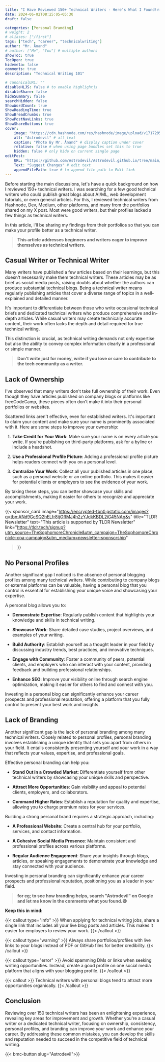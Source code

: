 ```yaml
---
title: "I Have Reviewed 150+ Technical Writers - Here’s What I Found!🔥"
date: 2024-06-02T08:25:05+05:30
draft: false

categories: [Personal Branding]
# weight: 2
# aliases: ["/first"]
tags: ["tech", "career", "technicalwriting"]
author: "Mr. Ånand"
# author: ["Me", "You"] # multiple authors
showToc: true
TocOpen: true
hidemeta: false
comments: true
description: "Technical Writing 101"

# canonicalURL: ""
disableHLJS: false # to enable highlightjs
disableShare: false
hideSummary: false
searchHidden: false
ShowWordCount: true
ShowReadingTime: true
ShowBreadCrumbs: true
ShowPostNavLinks: true
ShowShareButtons: true
cover:
    image: "https://cdn.hashnode.com/res/hashnode/image/upload/v1717295811734/308b81f2-9a98-4adc-be25-7feca5be19af.png?w=1600&h=840&fit=crop&crop=entropy&auto=compress,format&format=webp" # image path/url
    alt: "Astrodevil" # alt text
    caption: "Photo By Mr. Ånand" # display caption under cover
    relative: false # when using page bundles set this to true
    hidden: false # only hide on current single page
editPost:
    URL: "https://github.com/Astrodevil/Astrodevil.github.io/tree/main/content"
    Text: "Suggest Changes" # edit text
    appendFilePath: true # to append file path to Edit link
---
```


Before starting the main discussions, let's have a quick background on how I reviewed 150+ technical writers. I was searching for a few good technical writers who could publish great blogs about AI/ML, web development tutorials, or even general articles. For this, I reviewed technical writers from Hashnode, Dev, Medium, other platforms, and many from the portfolios shared on my X post. Most were good writers, but their profiles lacked a few things as technical writers.

In this article, I'll be sharing my findings from their portfolios so that you can make your profile better as a technical writer.

> **This article addresses beginners and writers eager to improve themselves as technical writers.**

## Casual Writer or Technical Writer

Many writers have published a few articles based on their learnings, but this doesn't necessarily make them technical writers. These articles may be as brief as social media posts, raising doubts about whether the authors can produce substantial technical blogs. Being a technical writer means regularly publishing articles that cover a diverse range of topics in a well-explained and detailed manner.

It's important to differentiate between those who write occasional technical briefs and dedicated technical writers who produce comprehensive and in-depth articles. While casual writers may create technically accurate content, their work often lacks the depth and detail required for true technical writing.

This distinction is crucial, as technical writing demands not only expertise but also the ability to convey complex information clearly in a professional or simple manner.

> **Don't write just for money, write if you love or care to contribute to the tech community as a writer.**

## Lack of Ownership

I've observed that many writers don't take full ownership of their work. Even though they have articles published on company blogs or platforms like freeCodeCamp, these pieces often don't make it into their personal portfolios or websites.

Scattered links aren't effective, even for established writers. It's important to claim your content and make sure your name is prominently associated with it. Here are some steps to improve your ownership:

1. **Take Credit for Your Work**: Make sure your name is on every article you write. If you're publishing on third-party platforms, ask for a byline or include a headshot.
    
2. **Use a Professional Profile Picture**: Adding a professional profile picture helps readers connect with you on a personal level.
    
3. **Centralize Your Work**: Collect all your published articles in one place, such as a personal website or an online portfolio. This makes it easier for potential clients or employers to see the evidence of your work.
    

By taking these steps, you can better showcase your skills and accomplishments, making it easier for others to recognize and appreciate your work.


{{< sponsor_card
    image="https://encrypted-tbn0.gstatic.com/images?q=tbn:ANd9GcSQ2hELfr8tjOfIMJ4h2zYJdkKBDL2iG45NAg&s"
    title="TLDR Newsletter"
    text="This article is supported by TLDR Newsletter"
    link="https://tldr.tech/signup?utm_source=TheSophomoreChronicle&utm_campaign=TheSophomoreChronicle-cpa-campaign&utm_medium=newsletter-sponsorship"
>}}



## No Personal Profiles

Another significant gap I noticed is the absence of personal blogging profiles among many technical writers. While contributing to company blogs or external platforms can be valuable, having a personal blog that you control is essential for establishing your unique voice and showcasing your expertise.

A personal blog allows you to:

* **Demonstrate Expertise**: Regularly publish content that highlights your knowledge and skills in technical writing.
    
* **Showcase Work**: Share detailed case studies, project overviews, and examples of your writing.
    
* **Build Authority**: Establish yourself as a thought leader in your field by discussing industry trends, best practices, and innovative techniques.
    
* **Engage with Community**: Foster a community of peers, potential clients, and employers who can interact with your content, providing feedback and building professional relationships.
    
* **Enhance SEO**: Improve your visibility online through search engine optimization, making it easier for others to find and connect with you.
    

Investing in a personal blog can significantly enhance your career prospects and professional reputation, offering a platform that you fully control to present your best work and insights.

## Lack of Branding

Another significant gap is the lack of personal branding among many technical writers. Closely related to personal profiles, personal branding involves establishing a unique identity that sets you apart from others in your field. It entails consistently presenting yourself and your work in a way that reflects your values, expertise, and professional goals.

Effective personal branding can help you:

* **Stand Out in a Crowded Market**: Differentiate yourself from other technical writers by showcasing your unique skills and perspective.
    
* **Attract More Opportunities**: Gain visibility and appeal to potential clients, employers, and collaborators.
    
* **Command Higher Rates**: Establish a reputation for quality and expertise, allowing you to charge premium rates for your services.
    

Building a strong personal brand requires a strategic approach, including:

* **A Professional Website**: Create a central hub for your portfolio, services, and contact information.
    
* **A Cohesive Social Media Presence**: Maintain consistent and professional profiles across various platforms.
    
* **Regular Audience Engagement**: Share your insights through blogs, articles, or speaking engagements to demonstrate your knowledge and stay connected with your audience.
    

Investing in personal branding can significantly enhance your career prospects and professional reputation, positioning you as a leader in your field.

> **for eg; to see how branding helps, search "Astrodevil" on Google and let me know in the comments what you found.😅**

**Keep this in mind:**

{{< callout type="info" >}}
When applying for technical writing jobs, share a single link that includes all your live blog posts and articles. This makes it easier for employers to review your work.
{{< /callout >}}

{{< callout type="warning" >}}
Always share portfolios/profiles with live links to your blogs instead of PDF or GitHub files for better credibility.
{{< /callout >}}

{{< callout type="error" >}}
Avoid spamming DMs or links when seeking writing opportunities. Instead, create a good profile on one social media platform that aligns with your blogging profile.
{{< /callout >}}

{{< callout  >}}
Technical writers with personal blogs tend to attract more opportunities organically.
{{< /callout >}}


## Conclusion

Reviewing over 150 technical writers has been an enlightening experience, revealing key areas for improvement and growth. Whether you're a casual writer or a dedicated technical writer, focusing on ownership, consistency, personal profiles, and branding can improve your work and enhance your career. By addressing these common mistakes, you can develop the skills and reputation needed to succeed in the competitive field of technical writing.

{{< bmc-button slug="Astrodevil">}}






